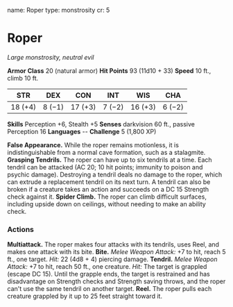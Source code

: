 name: Roper
type: monstrosity
cr: 5

# Roper
_Large monstrosity, neutral evil_

**Armor Class** 20 (natural armor)
**Hit Points** 93 (11d10 + 33)
**Speed** 10 ft., climb 10 ft.

| STR     | DEX     | CON     | INT     | WIS     | CHA     |
|---------|---------|---------|---------|---------|---------|
| 18 (+4) | 8 (−1)  | 17 (+3) | 7 (−2)  | 16 (+3) | 6 (−2)  |

**Skills** Perception +6, Stealth +5
**Senses** darkvision 60 ft., passive Perception 16
**Languages** --
**Challenge** 5 (1,800 XP)

**False Appearance.** While the roper remains motionless, it is indistinguishable from a normal cave formation, such as a stalagmite.
**Grasping Tendrils.** The roper can have up to six tendrils at a time. Each tendril can be attacked (AC 20; 10 hit points; immunity to poison and psychic damage). Destroying a tendril deals no damage to the roper, which can extrude a replacement tendril on its next turn. A tendril can also be broken if a creature takes an action and succeeds on a DC 15 Strength check against it.
**Spider Climb.** The roper can climb difficult surfaces, including upside down on ceilings, without needing to make an ability check.

### Actions
**Multiattack.** The roper makes four attacks with its tendrils, uses Reel, and makes one attack with its bite.
**Bite.** _Melee Weapon Attack:_ +7 to hit, reach 5 ft., one target. _Hit:_ 22 (4d8 + 4) piercing damage.
**Tendril.** _Melee Weapon Attack:_ +7 to hit, reach 50 ft., one creature. _Hit:_ The target is grappled (escape DC 15). Until the grapple ends, the target is restrained and has disadvantage on Strength checks and Strength saving throws, and the roper can't use the same tendril on another target.
**Reel.** The roper pulls each creature grappled by it up to 25 feet straight toward it.
